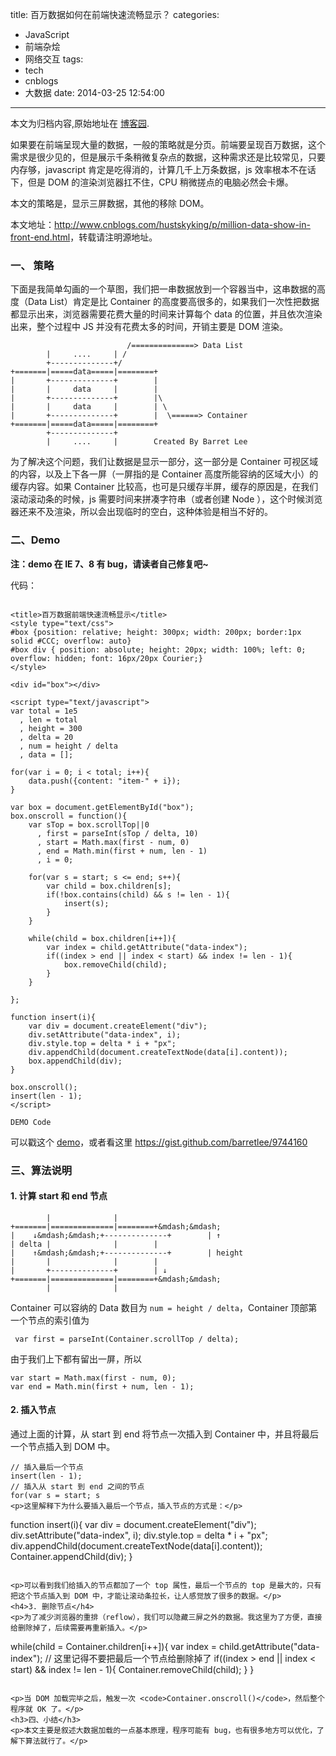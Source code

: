 title: 百万数据如何在前端快速流畅显示？
categories:
  - JavaScript
  - 前端杂烩
  - 网络交互
tags:
  - tech
  - cnblogs
  - 大数据
date: 2014-03-25 12:54:00
---

<div class="history-article">本文为归档内容,原始地址在 <a href="http://www.cnblogs.com/hustskyking/archive/2014/03/25/million-data-show-in-front-end.html" target="_blank">博客园</a>.</div>

<p>如果要在前端呈现大量的数据，一般的策略就是分页。前端要呈现百万数据，这个需求是很少见的，但是展示千条稍微复杂点的数据，这种需求还是比较常见，只要内存够，javascript 肯定是吃得消的，计算几千上万条数据，js 效率根本不在话下，但是 DOM 的渲染浏览器扛不住，CPU 稍微搓点的电脑必然会卡爆。</p>
<p>本文的策略是，显示三屏数据，其他的移除 DOM。</p>
<p>本文地址：<a href="http://www.cnblogs.com/hustskyking/p/million-data-show-in-front-end.html">http://www.cnblogs.com/hustskyking/p/million-data-show-in-front-end.html</a>，转载请注明源地址。</p>
<h3>一、 策略</h3>
<p>下面是我简单勾画的一个草图，我们把一串数据放到一个容器当中，这串数据的高度（Data List）肯定是比 Container 的高度要高很多的，如果我们一次性把数据都显示出来，浏览器需要花费大量的时间来计算每个 data 的位置，并且依次渲染出来，整个过程中 JS 并没有花费太多的时间，开销主要是 DOM 渲染。</p>

```
                          /==============> Data List
        |     ....     | /
        +--------------+/
+=======|=====data=====|========+
|       +--------------+        |
|       |     data     |        |
|       +--------------+        |\
|       |     data     |        | \
|       +--------------+        |  \======> Container
+=======|=====data=====|========+
        +--------------+
        |     ....     |        Created By Barret Lee

```

<p>为了解决这个问题，我们让数据是显示一部分，这一部分是 Container 可视区域的内容，以及上下各一屏（一屏指的是 Container 高度所能容纳的区域大小）的缓存内容。如果 Container 比较高，也可是只缓存半屏，缓存的原因是，在我们滚动滚动条的时候，js 需要时间来拼凑字符串（或者创建 Node ），这个时候浏览器还来不及渲染，所以会出现临时的空白，这种体验是相当不好的。</p>
<h3>二、Demo</h3>
<p><strong><span>注：demo 在 IE 7、8 有 bug，请读者自己修复吧~</span></strong></p>
<p>代码：</p>

```

<title>百万数据前端快速流畅显示</title>
<style type="text/css">
#box {position: relative; height: 300px; width: 200px; border:1px solid #CCC; overflow: auto}
#box div { position: absolute; height: 20px; width: 100%; left: 0; overflow: hidden; font: 16px/20px Courier;}
</style>

<div id="box"></div>

<script type="text/javascript">
var total = 1e5
  , len = total
  , height = 300
  , delta = 20
  , num = height / delta
  , data = [];

for(var i = 0; i < total; i++){
    data.push({content: "item-" + i});
}

var box = document.getElementById("box");
box.onscroll = function(){
    var sTop = box.scrollTop||0
      , first = parseInt(sTop / delta, 10)
      , start = Math.max(first - num, 0)
      , end = Math.min(first + num, len - 1)
      , i = 0;

    for(var s = start; s <= end; s++){
        var child = box.children[s];
        if(!box.contains(child) && s != len - 1){
            insert(s);
        }
    }

    while(child = box.children[i++]){
        var index = child.getAttribute("data-index");
        if((index > end || index < start) && index != len - 1){
            box.removeChild(child);
        }
    }

};

function insert(i){
    var div = document.createElement("div");
    div.setAttribute("data-index", i);
    div.style.top = delta * i + "px";
    div.appendChild(document.createTextNode(data[i].content));
    box.appendChild(div);
}

box.onscroll();
insert(len - 1);
</script>

DEMO Code
```

<p>可以戳这个 <a href="http://rawgithub.com/barretlee/9744160/raw/a71dd5561a910b48063cc81e8ee7b042cfeb1574/gistfile1.html" target="_blank">demo</a>，或者看这里 <a href="https://gist.github.com/barretlee/9744160" target="_blank">https://gist.github.com/barretlee/9744160</a></p>
<h3>三、算法说明</h3>
<h4>1. 计算 start 和 end 节点</h4>

```
        |              |
+=======|==============|========+&mdash;&mdash;
|    ↓&mdash;&mdash;+--------------+        | ↑
| delta |              |        |
|    ↑&mdash;&mdash;+--------------+        | height
|       |              |        |
|       +--------------+        | ↓
+=======|==============|========+&mdash;&mdash; 
        |              |

```

<p>Container 可以容纳的 Data 数目为 <code>num = height / delta</code>，Container 顶部第一个节点的索引值为</p>

```
 var first = parseInt(Container.scrollTop / delta);

```

<p>由于我们上下都有留出一屏，所以</p>

```
var start = Math.max(first - num, 0);
var end = Math.min(first + num, len - 1);

```

<h4>2. 插入节点</h4>
<p>通过上面的计算，从 start 到 end 将节点一次插入到 Container 中，并且将最后一个节点插入到 DOM 中。</p>

```
// 插入最后一个节点
insert(len - 1);
// 插入从 start 到 end 之间的节点
for(var s = start; s 
<p>这里解释下为什么要插入最后一个节点，插入节点的方式是：</p>

```
function insert(i){
    var div = document.createElement("div");
    div.setAttribute("data-index", i);
    div.style.top = delta * i + "px";
    div.appendChild(document.createTextNode(data[i].content));
    Container.appendChild(div);
}

```

<p>可以看到我们给插入的节点都加了一个 top 属性，最后一个节点的 top 是最大的，只有把这个节点插入到 DOM 中，才能让滚动条拉长，让人感觉放了很多的数据。</p>
<h4>3. 删除节点</h4>
<p>为了减少浏览器的重排（reflow），我们可以隐藏三屏之外的数据。我这里为了方便，直接给删除掉了，后续需要再重新插入。</p>

```
while(child = Container.children[i++]){
    var index = child.getAttribute("data-index");
    // 这里记得不要把最后一个节点给删除掉了
    if((index > end || index < start) && index != len - 1){
        Container.removeChild(child);
    }
}

```

<p>当 DOM 加载完毕之后，触发一次 <code>Container.onscroll()</code>，然后整个程序就 OK 了。</p>
<h3>四、小结</h3>
<p>本文主要是叙述大数据加载的一点基本原理，程序可能有 bug，也有很多地方可以优化，了解下算法就行了。</p>

